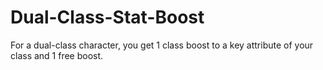 # Dual-Class-Stat-Boost

For a dual-class character, you get 1 class boost to a key attribute of your class and 1 free boost.
